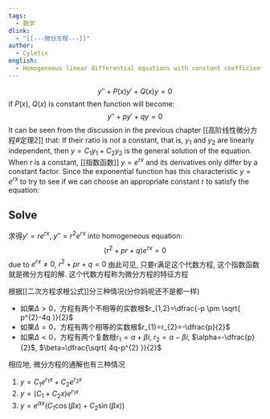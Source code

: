 ```yaml
---
tags:
  - 数学
dlink:
  - "[[---微分方程---]]"
author:
  - Cyletix
english:
  - Homogeneous linear differential equations with constant coefficients
---
```

$$y''+P(x)y'+Q(x)y=0$$
if $P(x)$, $Q(x)$ is constant
then function will become:
$$y''+py'+qy=0$$
It can be seen from the discussion in the previous chapter [[高阶线性微分方程#定理2]] that: 
	If their ratio is not a constant, that is, $y_{1}$ and $y_{2}$ are linearly independent, then $y=C_{1}y_{1}+C_{2}y_{2}$ is the general solution of the equation. 
When $r$ is a constant, [[指数函数]] $y=e^{rx}$ and its derivatives only differ by a constant factor. 
Since the exponential function has this characteristic $y=e^{rx}$ to try to see if we can choose an appropriate constant r to satisfy the equation:

## Solve
求得$y'=re^{rx}$, $y''=r^{2}e^{rx}$
into homogeneous equation: $$(r^{2}+pr+q)e^{ rx }=0$$
due to $e^{ rx }\neq 0$, $r^{2}+pr+q=0$
由此可见, 只要r满足这个代数方程, 这个指数函数就是微分方程的解.
这个代数方程称为微分方程的特征方程

根据[[二次方程求根公式]]分三种情况(分你妈呢还不是都一样)
- 如果$\Delta > 0$，方程有两个不相等的实数根$r_{1,2}=\dfrac{-p \pm \sqrt{ p^{2}-4q }}{2}$
- 如果$\Delta = 0$，方程有两个相等的实数根$r_{1}=r_{2}=-\dfrac{p}{2}$
- 如果$\Delta < 0$，方程有两个复数根$r_{1}=\alpha+\beta i$, $r_{2}=\alpha-\beta i$, $\alpha=-\dfrac{p}{2}$, $\beta=\dfrac{\sqrt{ 4q-p^{2} }}{2}$


相应地, 微分方程的通解也有三种情况
1. $y=C_{1}e^{ r_{1}x }+C_{2}e^{ r_{2}x }$
2. $y=(C_{1}+C_{2}x)e^{ r_{1}x }$
3. $y=e^{ \alpha x }(C_{1}\cos(\beta x)+C_{2}\sin(\beta x))$

